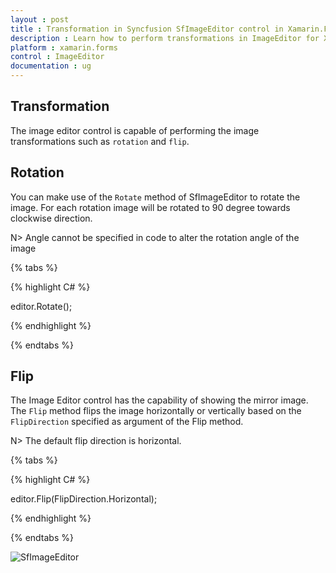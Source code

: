 ```yaml
---
layout : post
title : Transformation in Syncfusion SfImageEditor control in Xamarin.Forms
description : Learn how to perform transformations in ImageEditor for Xamarin.Forms
platform : xamarin.forms
control : ImageEditor
documentation : ug
---
```


## Transformation

The image editor control is capable of performing the image transformations such as `rotation` and `flip`.

## Rotation

You can make use of the `Rotate` method of SfImageEditor to rotate the image. For each rotation image will be rotated to 90 degree towards clockwise direction.

N> Angle cannot be specified in code to alter the rotation angle of the image

{% tabs %}

{% highlight C# %}

editor.Rotate();

{% endhighlight %}

{% endtabs %}

## Flip

The Image Editor control has the capability of showing the mirror image. The `Flip` method flips the image horizontally or vertically based on the `FlipDirection` specified as argument of the Flip method.

N> The default flip direction is horizontal.

{% tabs %}

{% highlight C# %}

editor.Flip(FlipDirection.Horizontal);

{% endhighlight %}

{% endtabs %}

![SfImageEditor](ImageEditor_images/Flip.gif)